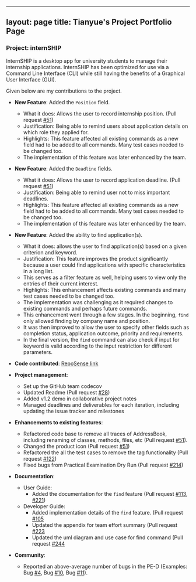 ---
layout: page
title: Tianyue's Project Portfolio Page
 ---

### Project: internSHIP

InternSHIP is a desktop app for university students to manage their internship applications.
InternSHIP has been optimized for use via a Command Line Interface (CLI) while still having the benefits of a Graphical User Interface (GUI).

Given below are my contributions to the project.

* **New Feature**: Added the `Position` field.
  * What it does: Allows the user to record internship position. (Pull request [\#51](https://github.com/AY2122S1-CS2103T-W17-1/tp/pull/51))
  * Justification: Being able to remind users about application details on which role they applied for.
  * Highlights: This feature affected all existing commands as a new field had to be added to all commands. Many test cases needed to be changed too.
  * The implementation of this feature was later enhanced by the team.

* **New Feature**: Added the `Deadline` fields.
  * What it does: Allows the user to record application deadline. (Pull request [\#51](https://github.com/AY2122S1-CS2103T-W17-1/tp/pull/51))
  * Justification: Being able to remind user not to miss important deadlines.
  * Highlights: This feature affected all existing commands as a new field had to be added to all commands. Many test cases needed to be changed too.
  * The implementation of this feature was later enhanced by the team.

* **New Feature**: Added the ability to find application(s).
    * What it does: allows the user to find application(s) based on a given criterion and keyword.
    * Justification: This feature improves the product significantly because a user could find applications with specific characteristics in a long list.
    * This serves as a filter feature as well, helping users to view only the entries of their current interest.
    * Highlights: This enhancement affects existing commands and many test cases needed to be changed too.
    * The implementation was challenging as it required changes to existing commands and perhaps future commands.
    * This enhancement went through a few stages. In the beginning, `find` only allowed finding by company name and position.
    * It was then improved to allow the user to specify other fields such as completion status, application outcome, priority and requirements.
    * In the final version, the `find` command can also check if input for keyword is valid according to the input restriction for different parameters.

* **Code contributed**: [RepoSense link](https://nus-cs2103-ay2122s1.github.io/tp-dashboard/?search=tianyue58&sort=groupTitle&sortWithin=title&timeframe=commit&mergegroup=&groupSelect=groupByRepos&breakdown=true&checkedFileTypes=docs~functional-code~test-code~other&since=2021-09-17)

* **Project management**:
    * Set up the GitHub team codecov
    * Updated Readme (Pull request [\#28](https://github.com/AY2122S1-CS2103T-W17-1/tp/pull/28))
    * Added v1.2 demo in collaborative project notes  
    * Managed deadlines and deliverables for each iteration, including updating the issue tracker and milestones

* **Enhancements to existing features**:
    * Refactored code base to remove all traces of AddressBook, including renaming of classes, methods, files, etc (Pull request [#51](https://github.com/AY2122S1-CS2103T-W17-1/tp/pull/51)).
    * Changed the product icon (Pull request [\#51](https://github.com/AY2122S1-CS2103T-W17-1/tp/pull/51))
    * Refactored the all the test cases to remove the tag functionality (Pull request [\#122](https://github.com/AY2122S1-CS2103T-W17-1/tp/pull/122))  
    * Fixed bugs from Practical Examination Dry Run (Pull request [\#214](https://github.com/AY2122S1-CS2103T-W17-1/tp/pull/214))

* **Documentation**:
    * User Guide:
        * Added the documentation for the `find` feature (Pull request [\#113](https://github.com/AY2122S1-CS2103T-W17-1/tp/pull/113), [\#221](https://github.com/AY2122S1-CS2103T-W17-1/tp/pull/221))
    * Developer Guide:
        * Added implementation details of the `find` feature. (Pull request [\#105](https://github.com/AY2122S1-CS2103T-W17-1/tp/pull/105)
        * Updated the appendix for team effort summary (Pull request [\#223](https://github.com/AY2122S1-CS2103T-W17-1/tp/pull/223)
        * Updated the uml diagram and use case for find command (Pull request [\#244](https://github.com/AY2122S1-CS2103T-W17-1/tp/pull/244)
  

* **Community**:
  * Reported an above-average number of bugs in the PE-D (Examples: Bug [#4](https://github.com/tianyue58/ped/issues/4), Bug [#10](https://github.com/tianyue58/ped/issues/10), Bug [#11](https://github.com/tianyue58/ped/issues/11)). 
